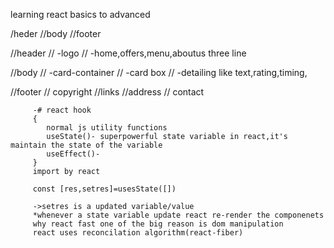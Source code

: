 learning react basics to advanced

/heder
//body
//footer

//header
//  -logo
//  -home,offers,menu,aboutus three line 

//body
// -card-container
//      -card box
//          -detailing like text,rating,timing,


//footer
// copyright
//links
//address
// contact


 <!-- {/* <Cards
         imgss="https://lh3.googleusercontent.com/-bG3kvR1cMgE/XevgzyRjEVI/AAAAAAAAAPc/XjeCn0rhtxEGoqvEjYK1fTTVCxHcJ6sGgCLcBGAsYHQ/s1600/1575739587049510-0.png"
         dishes="Paneer Butter Masala"
         cusings="Rich, creamy and flavorful North Indian curry."
         />
         <Cards
         imgss="https://culinarydelightsandbeyond.com/wp-content/uploads/2023/03/dosa-5oF7d_hPJG4-scaled.jpg" 
         dishes="masala dosa"
         cusings="more spicy delicious."
         />
         <Cards
         imgss="https://www.certifiedirishangus.ie/wp-content/uploads/2019/11/TheUltimateBurgerwBacon_RecipePic-2048x1126.jpg" 
         dishes="Burger"
         cusings="great flavours"
         />
         <Cards
         imgss="https://images.unsplash.com/photo-1504674900247-0877df9cc836?auto=format&fit=crop&w=400&q=80"  
         dishes="Paneer Butter Masala"
         cusings="Rich, creamy and flavorful North Indian curry."
         />
         <Cards
         imgss="https://jamiegeller.com/.image/t_share/MTY1NTI0OTg0Nzk0NzE5MjU5/spicy-chicken-wings.jpg"  
         dishes="Paneer Butter Masala"
         cusings="Rich, creamy and flavorful North Indian curry."
         /> */} -->


  <!-- // <>
      // <div className="filter-Btn">
      //   {/* <button
      //     onClick={() => {
      //       const filterRating = resObj.filter(
      //         (res) => res.info.avgRating > 4.5
      //       );
      //       setResData(filterRating);
      //     }}
      //   > */}
      {/* //     Top Rated Restaurant
      //   </button>
      // </div> */} -->

         -# react hook
         {
            normal js utility functions
            useState()- superpowerful state variable in react,it's maintain the state of the variable
            useEffect()- 
         }
         import by react

         const [res,setres]=usesState([])

         ->setres is a updated variable/value
         *whenever a state variable update react re-render the componenets
         why react fast one of the big reason is dom manipulation
         react uses reconcilation algorithm(react-fiber)

         